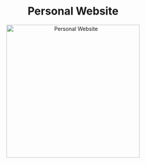 <h1 align="center">Personal Website</h1>
<p align="center">
    <img src="C:\Users\Siti Khodijah\Personal_Website\img\Untitled1.png" alt="Personal Website" width="350">
</p>

